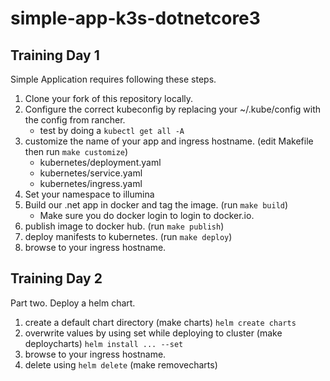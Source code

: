 # simple-app-k3s-dotnetcore3

## Training Day 1
Simple Application requires following these steps.
1. Clone your fork of this repository locally.
2. Configure the correct kubeconfig by replacing your ~/.kube/config with the config from rancher.
    - test by doing a `kubectl get all -A`
3. customize the name of your app and ingress hostname. (edit Makefile then run `make customize`)
    - kubernetes/deployment.yaml
    - kubernetes/service.yaml
    - kubernetes/ingress.yaml
5. Set your namespace to illumina
6. Build our .net app in docker and tag the image. (run `make build`)
    - Make sure you do docker login to login to docker.io.
7. publish image to docker hub. (run `make publish`)
8. deploy manifests to kubernetes. (run `make deploy`)
9. browse to your ingress hostname.

## Training Day 2
Part two. Deploy a helm chart.
1. create a default chart directory (make charts)
    `helm create charts`
2. overwrite values by using set while deploying to cluster (make deploycharts)
    `helm install ... --set`
3. browse to your ingress hostname.
4. delete using `helm delete` (make removecharts)
